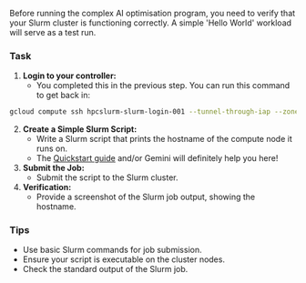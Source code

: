 Before running the complex AI optimisation program, you need to verify that your Slurm cluster is functioning correctly. A simple 'Hello World' workload will serve as a test run.

### Task

1. **Login to your controller:**
    * You completed this in the previous step. You can run this command to get back in:

```bash
gcloud compute ssh hpcslurm-slurm-login-001 --tunnel-through-iap --zone "%%LOCATION%%-b" --project %%CLIENT_PROJECT_ID%%
```

2. **Create a Simple Slurm Script:**
    * Write a Slurm script that prints the hostname of the compute node it runs on.
    * The [Quickstart guide](https://cloud.google.com/cluster-toolkit/docs/quickstarts/slurm-cluster#run_a_job_on_the_hpc_cluster) and/or Gemini will definitely help you here!
3. **Submit the Job:**
    * Submit the script to the Slurm cluster.
4. **Verification:**
    * Provide a screenshot of the Slurm job output, showing the hostname.

### Tips

* Use basic Slurm commands for job submission.
* Ensure your script is executable on the cluster nodes.
* Check the standard output of the Slurm job.
